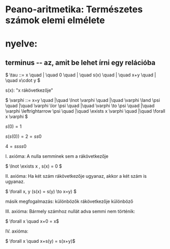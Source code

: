 # Peano-aritmetika: Természetes számok elemi elmélete

# nyelve: 

## terminus -- az, amit be lehet írni egy relációba
$ \tau ::= x 
\quad | \quad 0 
\quad | \quad s(x) 
\quad | \quad x+y 
\quad | \quad x\cdot y $

s(x): "x rákövetkezője"

$ \varphi ::= x=y 
\quad |\quad \lnot \varphi
\quad |\quad  \varphi \land \psi
\quad |\quad  \varphi \lor \psi
\quad |\quad  \varphi \to \psi
\quad |\quad  \varphi \leftrightarrow \psi
\quad |\quad \exists x \varphi
\quad |\quad  \forall x \varphi
$


$s(0) = 1$

$s(s(0)) = 2 = ss0$

$4 = ssss0$

I. axióma: A nulla semminek sem a rákövetkezője

$ \lnot \exists x \, s(x) = 0 $

II. axióma: Ha két szám rákövetkezője ugyanaz, akkor a két szám is ugyanaz.

$ \forall x, y (s(x) = s(y) \to x=y) $

másik megfogalmazás: különbözők rákövetkezője különböző

III. axióma: Bármely számhoz nullát adva semmi nem történik:

$ \forall  x \quad x+0 = x$

IV. axióma: 

$ \forall  x \quad x+s(y) = s(x+y)$


